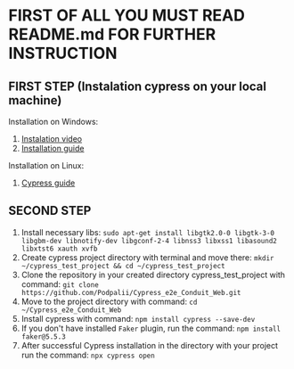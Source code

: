 
# FIRST OF ALL YOU MUST READ README.md FOR FURTHER INSTRUCTION

## FIRST STEP (Instalation cypress on your local machine)

Installation on Windows:

  1. [Instalation video](https://www.youtube.com/watch?v=F53rDUwiAbU)
  2. [Installation guide](https://docs.cypress.io/guides/getting-started/installing-cypress.html#Windows)

Installation on Linux:

   1. [Cypress guide](https://docs.cypress.io/guides/getting-started/installing-cypress.html#Linux)

## SECOND STEP

  1. Install necessary libs: `sudo apt-get install libgtk2.0-0 libgtk-3-0 libgbm-dev libnotify-dev libgconf-2-4 libnss3 libxss1 libasound2 libxtst6 xauth xvfb`
  2. Create cypress project directory with terminal and move there: `mkdir ~/cypress_test_project && cd ~/cypress_test_project`
  3. Clone the repository in your created directory cypress_test_project with command: `git clone https://github.com/Podpalii/Cypress_e2e_Conduit_Web.git` 
  4. Move to the project directory with command: `cd ~/Cypress_e2e_Conduit_Web`
  5. Install cypress with command: `npm install cypress --save-dev`
  6. If you don't have installed `Faker` plugin, run the command: `npm install faker@5.5.3`
  7. After successful Cypress installation in the directory with your project run the command: `npx cypress open`
